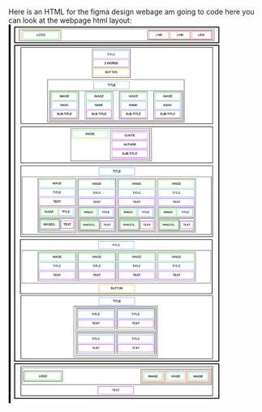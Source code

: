 Here is an HTML for the figma design webage am going to code here you can look at the webpage html layout:
![alt text](<Screenshot 2024-09-14 094005.png>)